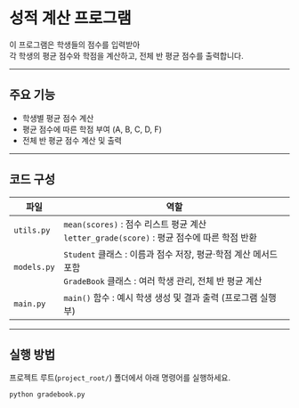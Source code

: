 # 성적 계산 프로그램

이 프로그램은 학생들의 점수를 입력받아  
각 학생의 평균 점수와 학점을 계산하고, 전체 반 평균 점수를 출력합니다.

---

## 주요 기능
- 학생별 평균 점수 계산  
- 평균 점수에 따른 학점 부여 (A, B, C, D, F)  
- 전체 반 평균 점수 계산 및 출력

---

## 코드 구성

| 파일 | 역할 |
|------|------|
| `utils.py` | `mean(scores)` : 점수 리스트 평균 계산<br>`letter_grade(score)` : 평균 점수에 따른 학점 반환 |
| `models.py` | `Student` 클래스 : 이름과 점수 저장, 평균·학점 계산 메서드 포함<br>`GradeBook` 클래스 : 여러 학생 관리, 전체 반 평균 계산 |
| `main.py` | `main()` 함수 : 예시 학생 생성 및 결과 출력 (프로그램 실행부) |

---

## 실행 방법
프로젝트 루트(`project_root/`) 폴더에서 아래 명령어를 실행하세요.

```bash
python gradebook.py
